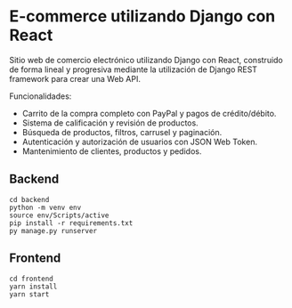 # E-commerce utilizando Django con React

Sitio web de comercio electrónico utilizando Django con React, construido de forma lineal y progresiva mediante la utilización de Django REST framework para crear una Web API.

Funcionalidades:

- Carrito de la compra completo con PayPal y pagos de crédito/débito.
- Sistema de calificación y revisión de productos.
- Búsqueda de productos, filtros, carrusel y paginación.
- Autenticación y autorización de usuarios con JSON Web Token.
- Mantenimiento de clientes, productos y pedidos.

## Backend

    cd backend
    python -m venv env
    source env/Scripts/active
    pip install -r requirements.txt
    py manage.py runserver

## Frontend

    cd frontend
    yarn install
    yarn start

